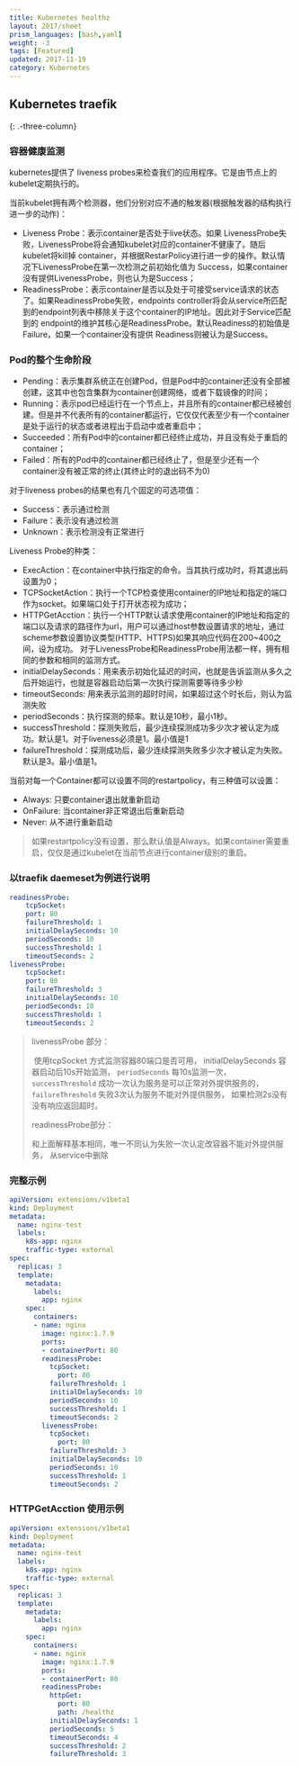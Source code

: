 ```yaml
---
title: Kubernetes healthz
layout: 2017/sheet
prism_languages: [bash,yaml]
weight: -3
tags: [Featured]
updated: 2017-11-19
category: Kubernetes
---
```


## Kubernetes traefik

{: .-three-column}

### **容器健康监测**

kubernetes提供了 liveness probes来检查我们的应用程序。它是由节点上的kubelet定期执行的。

当前kubelet拥有两个检测器，他们分别对应不通的触发器(根据触发器的结构执行进一步的动作)：

- Liveness Probe：表示container是否处于live状态。如果 LivenessProbe失败，LivenessProbe将会通知kubelet对应的container不健康了。随后kubelet将kill掉 container，并根据RestarPolicy进行进一步的操作。默认情况下LivenessProbe在第一次检测之前初始化值为 Success，如果container没有提供LivenessProbe，则也认为是Success；
- ReadinessProbe：表示container是否以及处于可接受service请求的状态了。如果ReadinessProbe失败，endpoints controller将会从service所匹配到的endpoint列表中移除关于这个container的IP地址。因此对于Service匹配到的 endpoint的维护其核心是ReadinessProbe。默认Readiness的初始值是Failure，如果一个container没有提供 Readiness则被认为是Success。

### **Pod的整个生命阶段**

- Pending：表示集群系统正在创建Pod，但是Pod中的container还没有全部被创建，这其中也包含集群为container创建网络，或者下载镜像的时间；
- Running：表示pod已经运行在一个节点上，并且所有的container都已经被创建。但是并不代表所有的container都运行，它仅仅代表至少有一个container是处于运行的状态或者进程出于启动中或者重启中；
- Succeeded：所有Pod中的container都已经终止成功，并且没有处于重启的container；
- Failed：所有的Pod中的container都已经终止了，但是至少还有一个container没有被正常的终止(其终止时的退出码不为0)

对于liveness probes的结果也有几个固定的可选项值：

- Success：表示通过检测
- Failure：表示没有通过检测
- Unknown：表示检测没有正常进行

Liveness Probe的种类：
- ExecAction：在container中执行指定的命令。当其执行成功时，将其退出码设置为0；
- TCPSocketAction：执行一个TCP检查使用container的IP地址和指定的端口作为socket。如果端口处于打开状态视为成功；
- HTTPGetAcction：执行一个HTTP默认请求使用container的IP地址和指定的端口以及请求的路径作为url，用户可以通过host参数设置请求的地址，通过scheme参数设置协议类型(HTTP、HTTPS)如果其响应代码在200~400之间，设为成功。
对于LivenessProbe和ReadinessProbe用法都一样，拥有相同的参数和相同的监测方式。
- initialDelaySeconds：用来表示初始化延迟的时间，也就是告诉监测从多久之后开始运行，也就是容器启动后第一次执行探测需要等待多少秒
- timeoutSeconds: 用来表示监测的超时时间，如果超过这个时长后，则认为监测失败
- periodSeconds：执行探测的频率。默认是10秒，最小1秒。
- successThreshold：探测失败后，最少连续探测成功多少次才被认定为成功。默认是1。对于liveness必须是1。最小值是1
- failureThreshold：探测成功后，最少连续探测失败多少次才被认定为失败。默认是3。最小值是1。

当前对每一个Container都可以设置不同的restartpolicy，有三种值可以设置：

- Always: 只要container退出就重新启动
- OnFailure: 当container非正常退出后重新启动
- Never: 从不进行重新启动

> 如果restartpolicy没有设置，那么默认值是Always。如果container需要重启，仅仅是通过kubelet在当前节点进行container级别的重启。

 



### 以traefik daemeset为例进行说明

```yaml
readinessProbe:
    tcpSocket:
    port: 80
    failureThreshold: 1
    initialDelaySeconds: 10
    periodSeconds: 10
    successThreshold: 1
    timeoutSeconds: 2
livenessProbe:
    tcpSocket:
    port: 80
    failureThreshold: 3
    initialDelaySeconds: 10
    periodSeconds: 10
    successThreshold: 1
    timeoutSeconds: 2
```
> livenessProbe 部分：
>
> ​	使用tcpSocket 方式监测容器80端口是否可用， initialDelaySeconds 容器启动后10s开始监测， `periodSeconds` 每10s监测一次， `successThreshold` 成功一次认为服务是可以正常对外提供服务的， `failureThreshold` 失败3次认为服务不能对外提供服务， 如果检测2s没有没有响应返回超时。
>
> readinessProbe部分：
>
> 和上面解释基本相同，唯一不同认为失败一次认定改容器不能对外提供服务， 从service中删除

### 完整示例
```yaml
apiVersion: extensions/v1beta1
kind: Deployment
metadata:
  name: nginx-test
  labels:
    k8s-app: nginx
    traffic-type: external
spec:
  replicas: 3
  template:
    metadata:
      labels:
        app: nginx  
    spec:
      containers:
      - name: nginx
        image: nginx:1.7.9
        ports:
        - containerPort: 80
        readinessProbe:
          tcpSocket:
            port: 80
          failureThreshold: 1
          initialDelaySeconds: 10
          periodSeconds: 10
          successThreshold: 1
          timeoutSeconds: 2
        livenessProbe:
          tcpSocket:
            port: 80
          failureThreshold: 3
          initialDelaySeconds: 10
          periodSeconds: 10
          successThreshold: 1
          timeoutSeconds: 2

```


### HTTPGetAcction 使用示例
```yaml
apiVersion: extensions/v1beta1
kind: Deployment
metadata:
  name: nginx-test
  labels:
    k8s-app: nginx
    traffic-type: external
spec:
  replicas: 3
  template:
    metadata:
      labels:
        app: nginx  
    spec:
      containers:
      - name: nginx
        image: nginx:1.7.9
        ports:
        - containerPort: 80
        readinessProbe:
          httpGet:
            port: 80
            path: /healthz
          initialDelaySeconds: 1
          periodSeconds: 5
          timeoutSeconds: 4
          successThreshold: 2
          failureThreshold: 3
```